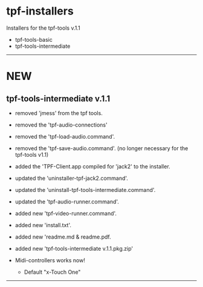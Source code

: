 # tpf-installers

Installers for the tpf-tools v.1.1

  - tpf-tools-basic
  - tpf-tools-intermediate

-----

# NEW

## tpf-tools-intermediate v.1.1
- removed 'jmess' from the tpf tools. 
- removed the 'tpf-audio-connections' 
- removed the 'tpf-load-audio.command'.
- removed the 'tpf-save-audio.command'.
(no longer necessary for the tpf-tools v1.1)

- added the 'TPF-Client.app compiled for 'jack2' to the installer. 
- updated the 'uninstaller-tpf-jack2.command'.
- updated the 'uninstall-tpf-tools-intermediate.command'.
- updated the 'tpf-audio-runner.command'.
- added new 'tpf-video-runner.command'.
- added new 'install.txt'.
- added new 'readme.md & readme.pdf.
- added new 'tpf-tools-intermediate v.1.1.pkg.zip'

- Midi-controllers works now!
  -  Default "x-Touch One"

  
----
